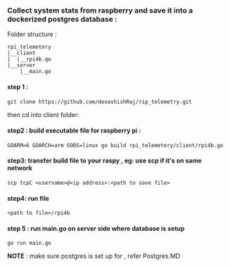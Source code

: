 ﻿### Collect system stats from raspberry and save it into a dockerized postgres database :

Folder structure :
```
rpi_telemetery
|__client
|  |__rpi4b.go
|__server
	|__main.go
```
#### step 1 : 
```
git clone https://github.com/devashishRaj/rip_telemetry.git
```

then cd into client folder:

#### step2 : build executable file for raspberry pi :
```
GOARM=6 GOARCH=arm GOOS=linux go build rpi_telemetery/client/rpi4b.go
```

#### step3: transfer build file to your raspy , eg: use scp if it's on same network 

```
scp tcpC <username>@<ip address>:<path to save file>
```
#### step4: run file 
```
<path to file>/rpi4b
```

#### step 5 : run main.go on server side where database is setup
```
go run main.go
```

__NOTE__ : make sure postgres is set up for , refer Postgres.MD 
